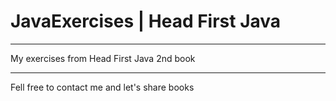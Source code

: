 # JavaExercises | Head First Java
<hr>
My exercises from Head First Java 2nd book 

<hr>
Fell free to contact me and let's share books 